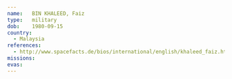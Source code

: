```yaml
---
name:	BIN KHALEED, Faiz
type:	military
dob:	1980-09-15
country:
  - Malaysia
references:
  - http://www.spacefacts.de/bios/international/english/khaleed_faiz.htm
missions:
evas:
---
```

